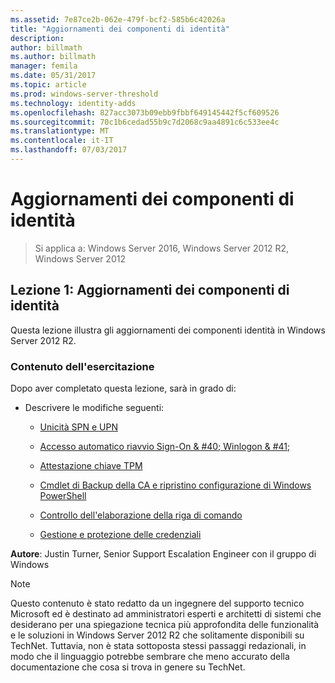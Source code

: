 ```yaml
---
ms.assetid: 7e87ce2b-062e-479f-bcf2-585b6c42026a
title: "Aggiornamenti dei componenti di identità"
description: 
author: billmath
ms.author: billmath
manager: femila
ms.date: 05/31/2017
ms.topic: article
ms.prod: windows-server-threshold
ms.technology: identity-adds
ms.openlocfilehash: 827acc3073b09ebb9fbbf649145442f5cf609526
ms.sourcegitcommit: 70c1b6cedad55b9c7d2068c9aa4891c6c533ee4c
ms.translationtype: MT
ms.contentlocale: it-IT
ms.lasthandoff: 07/03/2017
---
```

# <a name="identity-component-updates"></a>Aggiornamenti dei componenti di identità

>Si applica a: Windows Server 2016, Windows Server 2012 R2, Windows Server 2012

  
## <a name="lesson-1-identity-component-updates"></a>Lezione 1: Aggiornamenti dei componenti di identità  
Questa lezione illustra gli aggiornamenti dei componenti identità in Windows Server 2012 R2.  
  
### <a name="what-you-will-learn"></a>Contenuto dell'esercitazione  
Dopo aver completato questa lezione, sarà in grado di:  
  
-   Descrivere le modifiche seguenti:  
  
    -   [Unicità SPN e UPN](../../../ad-ds/manage/component-updates/SPN-and-UPN-uniqueness.md)  
  
    -   [Accesso automatico riavvio Sign-On & #40; Winlogon & #41;](../../../ad-ds/manage/component-updates/Winlogon-Automatic-Restart-Sign-On--ARSO-.md)  
  
    -   [Attestazione chiave TPM](../../../ad-ds/manage/component-updates/TPM-Key-Attestation.md)  
  
    -   [Cmdlet di Backup della CA e ripristino configurazione di Windows PowerShell](../../../ad-ds/manage/component-updates/CA-Backup-and-Restore-Windows-PowerShell-cmdlets.md)  
  
    -   [Controllo dell'elaborazione della riga di comando](../../../ad-ds/manage/component-updates/Command-line-process-auditing.md)  
  
    -   [Gestione e protezione delle credenziali](https://technet.microsoft.com/library/dn408190.aspx)  
  
**Autore**: Justin Turner, Senior Support Escalation Engineer con il gruppo di Windows  
  
> [!NOTE]  
> Questo contenuto è stato redatto da un ingegnere del supporto tecnico Microsoft ed è destinato ad amministratori esperti e architetti di sistemi che desiderano per una spiegazione tecnica più approfondita delle funzionalità e le soluzioni in Windows Server 2012 R2 che solitamente disponibili su TechNet. Tuttavia, non è stata sottoposta stessi passaggi redazionali, in modo che il linguaggio potrebbe sembrare che meno accurato della documentazione che cosa si trova in genere su TechNet.  
  


